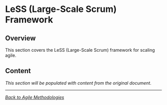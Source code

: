 # LeSS (Large-Scale Scrum) Framework

## Overview

This section covers the LeSS (Large-Scale Scrum) framework for scaling agile.

## Content

*This section will be populated with content from the original document.*

---

*[Back to Agile Methodologies](index.md)*
